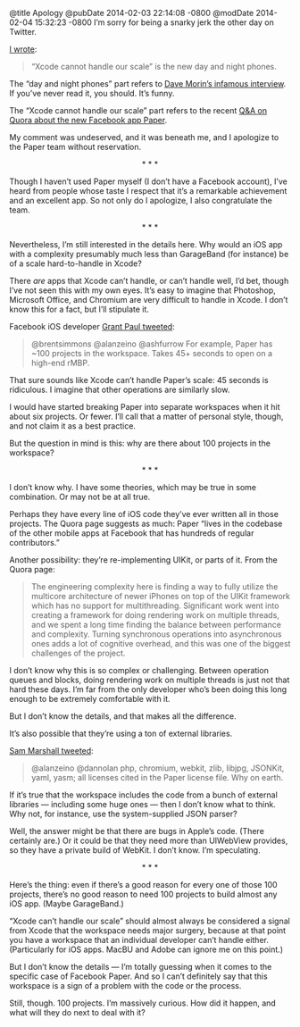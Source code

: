 @title Apology
@pubDate 2014-02-03 22:14:08 -0800
@modDate 2014-02-04 15:32:23 -0800
I’m sorry for being a snarky jerk the other day on Twitter.

[I wrote](https://twitter.com/brentsimmons/status/429790796397547521):

>“Xcode cannot handle our scale” is the new day and night phones.

The “day and night phones” part refers to [Dave Morin’s infamous interview](http://www.vanityfair.com/culture/my-phone/2013/03/dave-morin-path-facebook-apple). If you’ve never read it, you should. It’s funny.

The “Xcode cannot handle our scale” part refers to the recent [Q&A on Quora about the new Facebook app Paper](http://www.quora.com/Facebook-Launches-Paper-January-2014/What-was-it-like-to-help-develop-Paper/answer/Jason-Barrett-Prado).

My comment was undeserved, and it was beneath me, and I apologize to the Paper team without reservation.

<p style="text-align:center">* * *</p>

Though I haven’t used Paper myself (I don’t have a Facebook account), I’ve heard from people whose taste I respect that it’s a remarkable achievement and an excellent app. So not only do I apologize, I also congratulate the team.

<p style="text-align:center">* * *</p>

Nevertheless, I’m still interested in the details here. Why would an iOS app with a complexity presumably much less than GarageBand (for instance) be of a scale hard-to-handle in Xcode?

There *are* apps that Xcode can’t handle, or can’t handle well, I’d bet, though I’ve not seen this with my own eyes. It’s easy to imagine that Photoshop, Microsoft Office, and Chromium are very difficult to handle in Xcode. I don’t know this for a fact, but I’ll stipulate it.

Facebook iOS developer [Grant Paul tweeted](https://twitter.com/chpwn/status/429918584337207298):

>@brentsimmons @alanzeino @ashfurrow For example, Paper has ~100 projects in the workspace. Takes 45+ seconds to open on a high-end rMBP.

That sure sounds like Xcode can’t handle Paper’s scale: 45 seconds is ridiculous. I imagine that other operations are similarly slow.

I would have started breaking Paper into separate workspaces when it hit about six projects. Or fewer. I’ll call that a matter of personal style, though, and not claim it as a best practice.

But the question in mind is this: why are there about 100 projects in the workspace?

<p style="text-align:center">* * *</p>

I don’t know why. I have some theories, which may be true in some combination. Or may not be at all true.

Perhaps they have every line of iOS code they’ve ever written all in those projects. The Quora page suggests as much: Paper “lives in the codebase of the other mobile apps at Facebook that has hundreds of regular contributors.”

Another possibility: they’re re-implementing UIKit, or parts of it. From the Quora page:

>The engineering complexity here is finding a way to fully utilize the multicore architecture of newer iPhones on top of the UIKit framework which has no support for multithreading. Significant work went into creating a framework for doing rendering work on multiple threads, and we spent a long time finding the balance between performance and complexity. Turning synchronous operations into asynchronous ones adds a lot of cognitive overhead, and this was one of the biggest challenges of the project.

I don’t know why this is so complex or challenging. Between operation queues and blocks, doing rendering work on multiple threads is just not that hard these days. I’m far from the only developer who’s been doing this long enough to be extremely comfortable with it.

But I don’t know the details, and that makes all the difference.

It’s also possible that they’re using a ton of external libraries.

[Sam Marshall tweeted](https://twitter.com/Dirk_Gently/status/430467177930428416):

>@alanzeino @dannolan php, chromium, webkit, zlib, libjpg, JSONKit, yaml, yasm; all licenses cited in the Paper license file. Why on earth.

If it’s true that the workspace includes the code from a bunch of external libraries — including some huge ones — then I don’t know what to think. Why not, for instance, use the system-supplied JSON parser?

Well, the answer might be that there are bugs in Apple’s code. (There certainly are.) Or it could be that they need more than UIWebView provides, so they have a private build of WebKit. I don’t know. I’m speculating.

<p style="text-align:center">* * *</p>

Here’s the thing: even if there’s a good reason for every one of those 100 projects, there’s no good reason to need 100 projects to build almost any iOS app. (Maybe GarageBand.)

“Xcode can’t handle our scale” should almost always be considered a signal from Xcode that the workspace needs major surgery, because at that point you have a workspace that an individual developer can’t handle either. (Particularly for iOS apps. MacBU and Adobe can ignore me on this point.)

But I don’t know the details — I’m totally guessing when it comes to the specific case of Facebook Paper. And so I can’t definitely say that this workspace is a sign of a problem with the code or the process.

Still, though. 100 projects. I’m massively curious. How did it happen, and what will they do next to deal with it?
